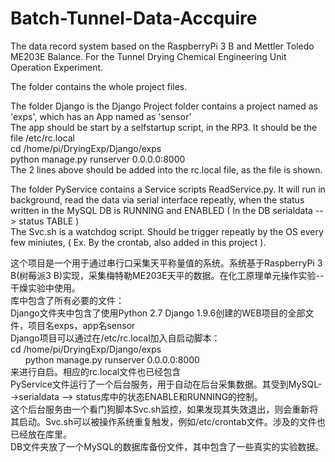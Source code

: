 # Batch-Tunnel-Data-Accquire
The data record system based on the RaspberryPi 3 B and Mettler Toledo ME203E Balance.  For the Tunnel Drying Chemical Engineering Unit Operation Experiment.

The folder contains the whole project files.
<p>
The folder Django is the Django Project folder contains a project named as 'exps', which has an App named as 'sensor'<br>
The app should be start by a selfstartup script, in the RP3. It should be the file /etc/rc.local<br>
       cd /home/pi/DryingExp/Django/exps<br>
       python manage.py runserver 0.0.0.0:8000<br>
The 2 lines above should be added into the rc.local file, as the file is shown.
</p>
<p>
The folder PyService contains a Service scripts ReadService.py. It will run in background, read the data via serial interface repeatly, when the status written in the MySQL DB is RUNNING and ENABLED ( In the DB serialdata --> status TABLE )<br>
The Svc.sh is a watchdog script. Should be trigger repeatly by the OS every few miniutes, ( Ex. By the crontab, also added in this project ).
</p>

这个项目是一个用于通过串行口采集天平称量值的系统。系统基于RaspberryPi 3 B(树莓派3 B)实现，采集梅特勒ME203E天平的数据。在化工原理单元操作实验--干燥实验中使用。<br>
库中包含了所有必要的文件：<br>
Django文件夹中包含了使用Python 2.7 Django 1.9.6创建的WEB项目的全部文件，项目名exps，app名sensor<br>
Django项目可以通过在/etc/rc.local加入自启动脚本：<br>
       cd /home/pi/DryingExp/Django/exps <br>
       python manage.py runserver 0.0.0.0:8000<br>
来进行自启。相应的rc.local文件也已经包含<br>
PyService文件运行了一个后台服务，用于自动在后台采集数据。其受到MySQL-->serialdata --> status库中的状态ENABLE和RUNNING的控制。<br>
这个后台服务由一个看门狗脚本Svc.sh监控，如果发现其失效退出，则会重新将其启动。Svc.sh可以被操作系统重复触发，例如/etc/crontab文件。涉及的文件也已经放在库里。<br>
DB文件夹放了一个MySQL的数据库备份文件，其中包含了一些真实的实验数据。<br>




